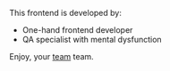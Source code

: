 This frontend is developed by:
- One-hand frontend developer
- QA specialist with mental dysfunction

Enjoy, your [team](https://github.com/rybalkinsd/atom) team.